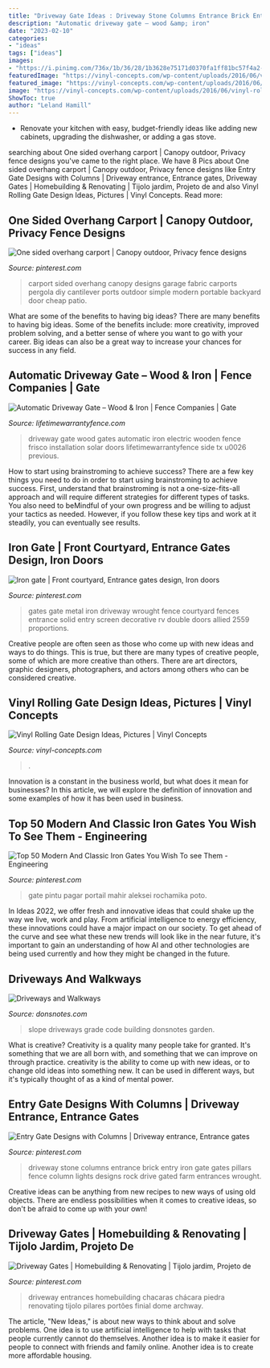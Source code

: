 ```yaml
---
title: "Driveway Gate Ideas : Driveway Stone Columns Entrance Brick Entry Iron Gate Gates Pillars Fence Column Lights Designs Rock Drive Gated Farm Entrances Wrought"
description: "Automatic driveway gate – wood &amp; iron"
date: "2023-02-10"
categories:
- "ideas"
tags: ["ideas"]
images:
- "https://i.pinimg.com/736x/1b/36/28/1b3628e75171d0370fa1ff81bc57f4a2--metal-driveway-gates-metal-gates.jpg"
featuredImage: "https://vinyl-concepts.com/wp-content/uploads/2016/06/vinyl-rolling-gate-12.jpg"
featured_image: "https://vinyl-concepts.com/wp-content/uploads/2016/06/vinyl-rolling-gate-12.jpg"
image: "https://vinyl-concepts.com/wp-content/uploads/2016/06/vinyl-rolling-gate-12.jpg"
ShowToc: true
author: "Leland Hamill"
---
```



- Renovate your kitchen with easy, budget-friendly ideas like adding new cabinets, upgrading the dishwasher, or adding a gas stove.

	

		
searching about One sided overhang carport | Canopy outdoor, Privacy fence designs you've came to the right place. We have 8 Pics about One sided overhang carport | Canopy outdoor, Privacy fence designs like Entry Gate Designs with Columns | Driveway entrance, Entrance gates, Driveway Gates | Homebuilding &amp; Renovating | Tijolo jardim, Projeto de and also Vinyl Rolling Gate Design Ideas, Pictures | Vinyl Concepts. Read more:
		
    
## One Sided Overhang Carport | Canopy Outdoor, Privacy Fence Designs

<img loading=lazy src="https://i.pinimg.com/736x/c0/9d/c7/c09dc7fcc32c13bc5b9571b71e4e5d1d--carport-designs-carport-ideas.jpg" onerror="this.onerror=null;this.src='https://tse3.mm.bing.net/th?id=OIP.jrFPECRvDo7yroJVDyX3OgHaFk&amp;pid=15.1';" alt="One sided overhang carport | Canopy outdoor, Privacy fence designs">

_Source: pinterest.com_

>carport sided overhang canopy designs garage fabric carports pergola diy cantilever ports outdoor simple modern portable backyard door cheap patio. 

	

What are some of the benefits to having big ideas?
There are many benefits to having big ideas. Some of the benefits include: more creativity, improved problem solving, and a better sense of where you want to go with your career. Big ideas can also be a great way to increase your chances for success in any field.

    
## Automatic Driveway Gate – Wood &amp; Iron | Fence Companies | Gate

<img loading=lazy src="https://www.lifetimewarrantyfence.com/wp-content/uploads/2014/02/wood-driveway-gate-1024x768.jpeg" onerror="this.onerror=null;this.src='https://tse2.mm.bing.net/th?id=OIP.surhu6dgl8fnBPdScs181AHaFj&amp;pid=15.1';" alt="Automatic Driveway Gate – Wood &amp; Iron | Fence Companies | Gate">

_Source: lifetimewarrantyfence.com_

>driveway gate wood gates automatic iron electric wooden fence frisco installation solar doors lifetimewarrantyfence side tx u0026 previous. 

	

How to start using brainstroming to achieve success?
There are a few key things you need to do in order to start using brainstroming to achieve success. First, understand that brainstroming is not a one-size-fits-all approach and will require different strategies for different types of tasks. You also need to beMindful of your own progress and be willing to adjust your tactics as needed. However, if you follow these key tips and work at it steadily, you can eventually see results.

    
## Iron Gate | Front Courtyard, Entrance Gates Design, Iron Doors

<img loading=lazy src="https://i.pinimg.com/736x/1b/36/28/1b3628e75171d0370fa1ff81bc57f4a2--metal-driveway-gates-metal-gates.jpg" onerror="this.onerror=null;this.src='https://tse3.mm.bing.net/th?id=OIP.ztCcOY4vaIu_SyF4r9wNcQHaFm&amp;pid=15.1';" alt="Iron gate | Front courtyard, Entrance gates design, Iron doors">

_Source: pinterest.com_

>gates gate metal iron driveway wrought fence courtyard fences entrance solid entry screen decorative rv double doors allied 2559 proportions. 

	

Creative people are often seen as those who come up with new ideas and ways to do things. This is true, but there are many types of creative people, some of which are more creative than others. There are art directors, graphic designers, photographers, and actors among others who can be considered creative.

    
## Vinyl Rolling Gate Design Ideas, Pictures | Vinyl Concepts

<img loading=lazy src="https://vinyl-concepts.com/wp-content/uploads/2016/06/vinyl-rolling-gate-12.jpg" onerror="this.onerror=null;this.src='https://tse4.mm.bing.net/th?id=OIP.Y13GlfXhm568S_1PFEXcQAHaFj&amp;pid=15.1';" alt="Vinyl Rolling Gate Design Ideas, Pictures | Vinyl Concepts">

_Source: vinyl-concepts.com_

>. 

	

Innovation is a constant in the business world, but what does it mean for businesses? In this article, we will explore the definition of innovation and some examples of how it has been used in business.

    
## Top 50 Modern And Classic Iron Gates You Wish To See Them - Engineering

<img loading=lazy src="https://i.pinimg.com/736x/b0/fb/ce/b0fbcea6f364dd20891744ecd620457c.jpg" onerror="this.onerror=null;this.src='https://tse1.mm.bing.net/th?id=OIP.W-2reMv_evx4jmKcfWGKQwHaFj&amp;pid=15.1';" alt="Top 50 Modern And Classic Iron Gates You Wish To see Them - Engineering">

_Source: pinterest.com_

>gate pintu pagar portail mahir aleksei rochamika poto. 

	

In Ideas 2022, we offer fresh and innovative ideas that could shake up the way we live, work and play. From artificial intelligence to energy efficiency, these innovations could have a major impact on our society. To get ahead of the curve and see what these new trends will look like in the near future, it's important to gain an understanding of how AI and other technologies are being used currently and how they might be changed in the future.

    
## Driveways And Walkways

<img loading=lazy src="https://donsnotes.com/home_garden/images/slope-specs.png" onerror="this.onerror=null;this.src='https://tse4.mm.bing.net/th?id=OIP.LNEkIA0Ef5T8Th1q5iIgcwHaLS&amp;pid=15.1';" alt="Driveways and Walkways">

_Source: donsnotes.com_

>slope driveways grade code building donsnotes garden. 

	

What is creative?
Creativity is a quality many people take for granted. It's something that we are all born with, and something that we can improve on through practice. creativity is the ability to come up with new ideas, or to change old ideas into something new. It can be used in different ways, but it's typically thought of as a kind of mental power.

    
## Entry Gate Designs With Columns | Driveway Entrance, Entrance Gates

<img loading=lazy src="https://i.pinimg.com/736x/06/31/ba/0631bafc744f473868352a60f1fcf323.jpg" onerror="this.onerror=null;this.src='https://tse1.mm.bing.net/th?id=OIP.ZxG4hZqesh_Bnrz0Upgz5gHaDX&amp;pid=15.1';" alt="Entry Gate Designs with Columns | Driveway entrance, Entrance gates">

_Source: pinterest.com_

>driveway stone columns entrance brick entry iron gate gates pillars fence column lights designs rock drive gated farm entrances wrought. 

	

Creative ideas can be anything from new recipes to new ways of using old objects. There are endless possibilities when it comes to creative ideas, so don't be afraid to come up with your own!

    
## Driveway Gates | Homebuilding &amp; Renovating | Tijolo Jardim, Projeto De

<img loading=lazy src="https://i.pinimg.com/736x/73/63/94/736394414a36d910dd79949b7e2d4dbf.jpg" onerror="this.onerror=null;this.src='https://tse1.mm.bing.net/th?id=OIP.g3ec8NbkuQjteJaFAtyfOwHaEi&amp;pid=15.1';" alt="Driveway Gates | Homebuilding &amp; Renovating | Tijolo jardim, Projeto de">

_Source: pinterest.com_

>driveway entrances homebuilding chacaras chácara piedra renovating tijolo pilares portões finial dome archway. 

	

The article, "New Ideas," is about new ways to think about and solve problems. One idea is to use artificial intelligence to help with tasks that people currently cannot do themselves. Another idea is to make it easier for people to connect with friends and family online. Another idea is to create more affordable housing.

